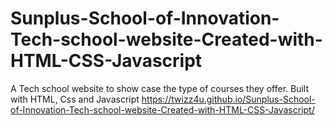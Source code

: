 # Sunplus-School-of-Innovation-Tech-school-website-Created-with-HTML-CSS-Javascript
A Tech school website to show case the type of courses they offer. Built with HTML, Css and Javascript
https://twizz4u.github.io/Sunplus-School-of-Innovation-Tech-school-website-Created-with-HTML-CSS-Javascript/
